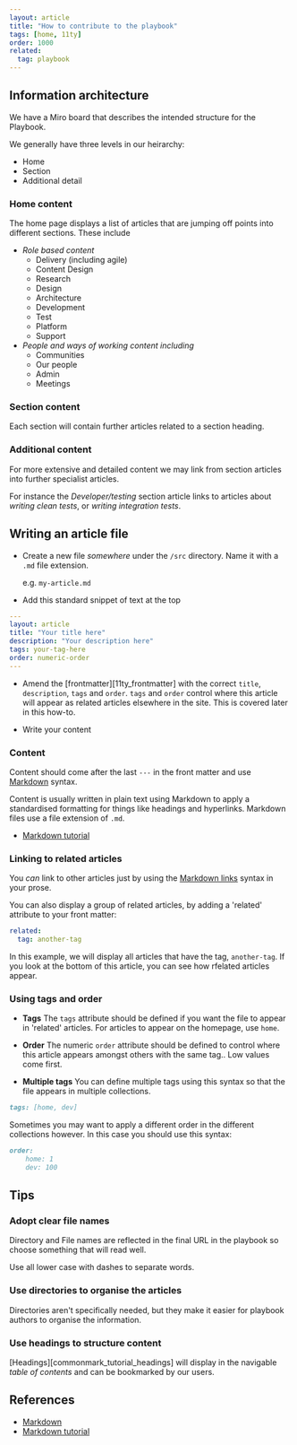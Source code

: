 ```yaml
---
layout: article
title: "How to contribute to the playbook"
tags: [home, 11ty]
order: 1000
related:
  tag: playbook
---
```

## Information architecture

We have a Miro board that describes the intended structure for the Playbook.

We generally have three levels in our heirarchy:

* Home
* Section
* Additional detail

### Home content

The home page displays a list of articles that are jumping off points into different sections. These include

* _Role based content_
  * Delivery (including agile)
  * Content Design
  * Research
  * Design
  * Architecture
  * Development
  * Test
  * Platform
  * Support
* _People and ways of working content including_
  * Communities
  * Our people
  * Admin
  * Meetings

### Section content

Each section will contain further articles related to a section heading.

### Additional content

For more extensive and detailed content we may link from section articles into further specialist articles. 

For instance the _Developer/testing_ section article links to articles about _writing clean tests_, or _writing integration tests_.

## Writing an article file

* Create a new file _somewhere_ under the `/src` directory. Name it with a `.md` file extension.

  e.g. `my-article.md`

* Add this standard snippet of text at the top

```yaml
---
layout: article
title: "Your title here"
description: "Your description here"
tags: your-tag-here
order: numeric-order
---
```

* Amend the [frontmatter][11ty_frontmatter] with the correct `title`, `description`, `tags` and `order`.
  `tags` and `order` control where this article will appear as related articles elsewhere in the site. This is covered later in this how-to.

* Write your content

### Content

Content should come after the last `---` in the front matter and use [Markdown][commonmark] syntax.

Content is usually written in plain text using Markdown to apply a standardised formatting for things like headings and hyperlinks. Markdown files use a file extension of `.md`.

* [Markdown tutorial][commonmark_tutorial]

### Linking to related articles

You _can_ link to other articles just by using the [Markdown links][commonmark_tutorial_links] syntax in your prose.

You can also display a group of related articles, by adding a 'related' attribute to your front matter:

```yaml
related:
  tag: another-tag
```

In this example, we will display all articles that have the tag, `another-tag`. If you look at the bottom of this article, you can see how rfelated articles appear.

### Using tags and order

* __Tags__
  The `tags` attribute should be defined if you want the file to appear in 'related' articles. For articles to appear on the homepage, use `home`.

* __Order__
  The numeric `order` attribute should be defined to control where this article appears amongst others with the same tag.. Low values come first.

* __Multiple tags__
  You can define multiple tags using this syntax so that the file appears in multiple collections.

```markdown
tags: [home, dev]
```

Sometimes you may want to apply a different order in the different collections however. In this case you should use this syntax:

```markdown
order:
    home: 1
    dev: 100
```

## Tips

### Adopt clear file names

Directory and File names are reflected in the final URL in the playbook so choose something that will read well.

Use all lower case with dashes to separate words.

### Use directories to organise the articles

Directories aren't specifically needed, but they make it easier for playbook authors to organise the information.

### Use headings to structure content

[Headings][commonmark_tutorial_headings] will display in the navigable _table of contents_ and can be bookmarked by our users.

## References

* [Markdown][commonmark]
* [Markdown tutorial][commonmark_tutorial]

[commonmark]: <https://spec.commonmark.org/0.30/>
[commonmark_tutorial]: <https://commonmark.org/help/tutorial/>
[commonmark_tutorial_links]: <https://commonmark.org/help/tutorial/07-links.html>

